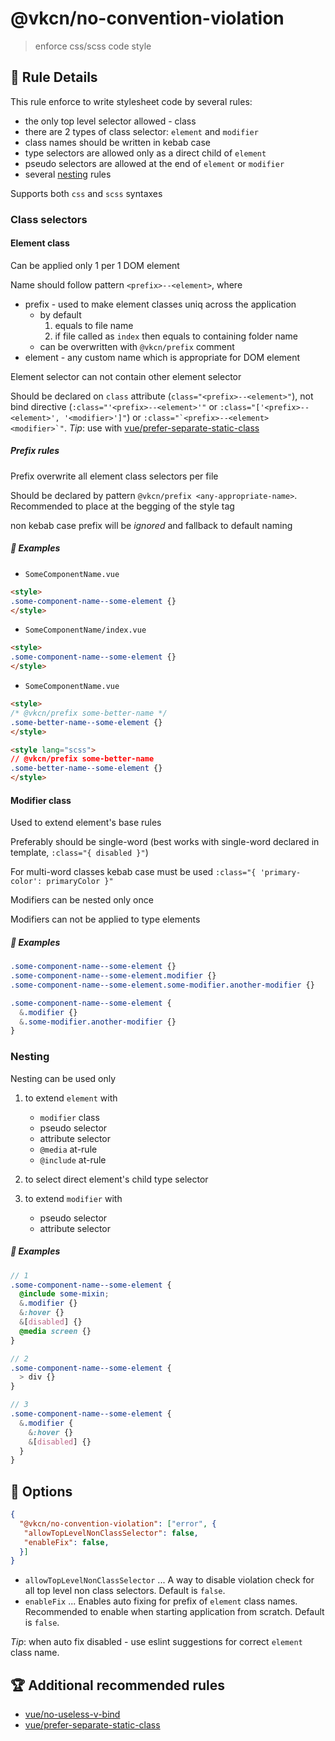 # @vkcn/no-convention-violation

> enforce css/scss code style

## :book: Rule Details

This rule enforce to write stylesheet code by several rules:

- the only top level selector allowed - class
- there are 2 types of class selector: `element` and `modifier`
- class names should be written in kebab case
- type selectors are allowed only as a direct child of `element`
- pseudo selectors are allowed at the end of `element` or `modifier`
- several [nesting](#nesting) rules

Supports both `css` and `scss` syntaxes

### Class selectors

#### Element class

Can be applied only 1 per 1 DOM element

Name should follow pattern `<prefix>--<element>`, where

- prefix - used to make element classes uniq across the application
  - by default
    1. equals to file name
    2. if file called as `index` then equals to containing folder name
  - can be overwritten with `@vkcn/prefix` comment
- element - any custom name which is appropriate for DOM element

Element selector can not contain other element selector

Should be declared on `class` attribute (`class="<prefix>--<element>"`), not bind directive (`:class="'<prefix>--<element>'"` or `:class="['<prefix>--<element>', '<modifier>']"`) or ``:class="`<prefix>--<element> <modifier>`"``. _Tip_: use with [vue/prefer-separate-static-class](https://eslint.vuejs.org/rules/prefer-separate-static-class.html)

##### Prefix rules

Prefix overwrite all element class selectors per file

Should be declared by pattern `@vkcn/prefix <any-appropriate-name>`. Recommended to place at the begging of the style tag

non kebab case prefix will be _ignored_ and fallback to default naming

##### :eyes: Examples

- `SomeComponentName.vue`

```html
<style>
.some-component-name--some-element {}
</style>
```

- `SomeComponentName/index.vue`

```html
<style>
.some-component-name--some-element {}
</style>
```

- `SomeComponentName.vue`

```html
<style>
/* @vkcn/prefix some-better-name */
.some-better-name--some-element {}
</style>
```

```html
<style lang="scss">
// @vkcn/prefix some-better-name
.some-better-name--some-element {}
</style>
```

#### Modifier class

Used to extend element's base rules

Preferably should be single-word (best works with single-word declared in template, `:class="{ disabled }"`)

For multi-word classes kebab case must be used `:class="{ 'primary-color': primaryColor }"`

Modifiers can be nested only once

Modifiers can not be applied to type elements

##### :eyes: Examples

```css
.some-component-name--some-element {}
.some-component-name--some-element.modifier {}
.some-component-name--some-element.some-modifier.another-modifier {}
```

```scss
.some-component-name--some-element {
  &.modifier {}
  &.some-modifier.another-modifier {}
}
```

### Nesting

Nesting can be used only

1. to extend `element` with
   - `modifier` class
   - pseudo selector
   - attribute selector
   - `@media` at-rule
   - `@include` at-rule

2. to select direct element's child type selector

3. to extend `modifier` with
   - pseudo selector
   - attribute selector

##### :eyes: Examples

```scss
// 1
.some-component-name--some-element {
  @include some-mixin;
  &.modifier {}
  &:hover {}
  &[disabled] {}
  @media screen {}
}
```

```scss
// 2
.some-component-name--some-element {
  > div {}
}
```

```scss
// 3
.some-component-name--some-element {
  &.modifier {
    &:hover {}
    &[disabled] {}
  }
}
```

## :wrench: Options

```json
{
  "@vkcn/no-convention-violation": ["error", {
   "allowTopLevelNonClassSelector": false,
   "enableFix": false,
  }]
}
```

- `allowTopLevelNonClassSelector` ... A way to disable violation check for all top level non class selectors. Default is `false`.
- `enableFix` ... Enables auto fixing for prefix of `element` class names. Recommended to enable when starting application from scratch. Default is `false`.

_Tip_: when auto fix disabled - use eslint suggestions for correct `element` class name.

## :trophy: Additional recommended  rules

- [vue/no-useless-v-bind](https://eslint.vuejs.org/rules/no-useless-v-bind.html)
- [vue/prefer-separate-static-class](https://eslint.vuejs.org/rules/prefer-separate-static-class.html)
